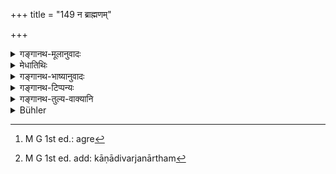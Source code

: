 +++
title = "149 न ब्राह्मणम्"

+++

<details><summary>गङ्गानथ-मूलानुवादः</summary>

At the rite in honour of the gods, the man knowing the law shall not examine the Brāhmaṇa. But when the rite in honour of the Pitṛs comes to be performed, he shall examine him carefullv.—(149)
</details>

<details><summary>मेधातिथिः</summary>

नायं **दैवे कर्मणि** ब्राह्मणपरीक्षाप्रतिषेधः, किं तर्हि काणश्लीपद्यादीनां कदाचिद् दैवे ऽभ्यनुज्ञानार्थः । **पित्र्ये कर्मणि** श्राद्धकाले प्राप्ते परीक्षां यत्नेन कुर्यात्, न दैवे । कदाचिद् वक्ष्यमाणान् अपि भोजयेत् । येत् चाभ्यनुज्ञायन्ते तान् दर्शयिष्यामः । अन्ये[^२६४] तु वक्ष्यमाणस्य प्रतिषेधप्रकरणस्य यत्नतो वर्जनार्थम्[^२६५] उपक्रममात्रं श्लोकः, न तु काणादीनां दैवे ऽभ्यनुज्ञानार्थः ॥ ३.१३९ ॥


[^२६५]:
     M G 1st ed. add: kāṇādivarjanārtham


[^२६४]:
     M G 1st ed.: agre
</details>

<details><summary>गङ्गानथ-भाष्यानुवादः</summary>

This verse is not meant to be prohibitive o? the examination of Brāhmaṇas (to be invited) at the rite performed in honour of the gods; what is meant by it is the permitting, at certain times, of the feeding, at rites in honour of gods, of such persons as are one-eyed, suffering from elephantiasis, and so forth.

‘*At the rite in honour of the Pitṛs*’—*i,e*., when the time for
*Śrāddha* has arrived, one should do the examination with great care;
not so at the rite performed in honour of the gods. At the latter, one may sometimes even feed those going to be mentioned. Who are those that are permitted to be fed, we shall show later on.

According to others, however, this verse has been introduced for the purpose of enjoining the strict exclusion of those going to be mentioned; and not for that of permitting the feeding of those at the rites in honour of gods.—(149)
</details>

<details><summary>गङ्गानथ-टिप्पन्यः</summary>

This verse is quoted in *Madanapārijāta* (p. 556), which explains ‘*parīkṣeta*’ as ‘make an investigation regarding their learning and conduct’;—in *Nirṇayasindhu* (p. 287);—in *Nṛsiṃhaprasāda* (Śrāddha, p. 6b);—in *Hemādri*, (Śrāddha, p. 510);—and in *Śrāddhakriyākaumudī* (p. 34) as meaning that the testing in the case of *Pitṛkṛtya* is to be more thorough than in that of *Devakṛtya*.
</details>

<details><summary>गङ्गानथ-तुल्य-वाक्यानि</summary>

*Viṣṇu* (82-1, 2).—‘At the rite in honour of the gods, one shall not
examine the Brāhmaṇa; at that in honour of Pitṛs he shall examine him with care.’
</details>

<details><summary>Bühler</summary>

149	For a rite sacred to the gods, he who knows the law will not make (too close) inquiries regarding an (invited) Brahmana; but when one performs a ceremony in honour of the manes, one must carefully examine (the qualities and parentage of the guest).
</details>
